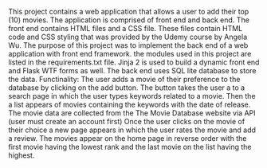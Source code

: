 This project contains a web application that allows a user to add their top (10) movies.
The application is comprised of front end and back end.
The front end contains HTML files and a CSS file.
These files contain HTML code and CSS styling that was provided by the Udemy course by Angela Wu.
The purpose of this project was to implement the back end of a web application with front end framework.
the modules used in this project are listed in the requirements.txt file.
Jinja 2 is used to build a dynamic front end and Flask WTF forms as well.
The back end uses SQL lite database to store the data.
Functinality:
The user adds a movie of their preference to the database by clicking on the add button.
The button takes the user a to a search page in which the user types keywords related to a movie.
Then the a list appears of movies containing the keywords with the date of release.
The movie data are collected from the The Movie Database website via API (user must create an account first)
Once the user clicks on the movie of their choice a new page appears in which the user rates the movie and 
add a review.
The movies appear on the home page in reverse order with the first movie having the lowest rank
and the last movie on the list having the highest.
